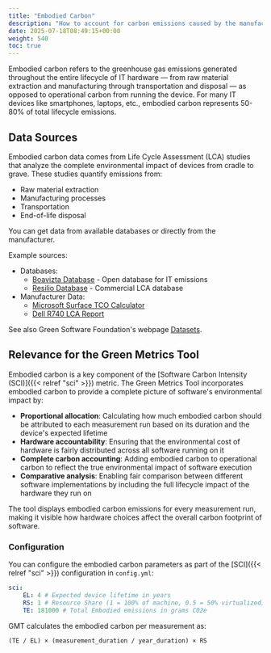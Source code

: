 ```yaml
---
title: "Embodied Carbon"
description: "How to account for carbon emissions caused by the manufacturing of IT devices"
date: 2025-07-18T08:49:15+00:00
weight: 540
toc: true
---
```


Embodied carbon refers to the greenhouse gas emissions generated throughout the entire lifecycle of IT hardware — from raw material extraction and manufacturing through transportation and disposal — as opposed to operational carbon from running the device. For many IT devices like smartphones, laptops, etc., embodied carbon represents 50-80% of total lifecycle emissions.

## Data Sources

Embodied carbon data comes from Life Cycle Assessment (LCA) studies that analyze the complete environmental impact of devices from cradle to grave. These studies quantify emissions from:

- Raw material extraction
- Manufacturing processes
- Transportation
- End-of-life disposal

You can get data from available databases or directly from the manufacturer.

Example sources:

- Databases:
  - [Boavizta Database](https://dataviz.boavizta.org/serversimpact) - Open database for IT emissions
  - [Resilio Database](https://resilio-solutions.com/en/services/database) - Commercial LCA database
- Manufacturer Data:
  - [Microsoft Surface TCO Calculator](https://tco.exploresurface.microsoft.com/sustainability/calculator)
  - [Dell R740 LCA Report](https://www.delltechnologies.com/asset/en-us/products/servers/technical-support/Full_LCA_Dell_R740.pdf)

See also Green Software Foundation's webpage [Datasets](https://sci-guide.greensoftware.foundation/M/Datasets).

## Relevance for the Green Metrics Tool

Embodied carbon is a key component of the [Software Carbon Intensity (SCI)]({{< relref "sci" >}}) metric. The Green Metrics Tool incorporates embodied carbon to provide a complete picture of software's environmental impact by:

- **Proportional allocation**: Calculating how much embodied carbon should be attributed to each measurement run based on its duration and the device's expected lifetime
- **Hardware accountability**: Ensuring that the environmental cost of hardware is fairly distributed across all software running on it
- **Complete carbon accounting**: Adding embodied carbon to operational carbon to reflect the true environmental impact of software execution
- **Comparative analysis**: Enabling fair comparison between different software implementations by including the full lifecycle impact of the hardware they run on

The tool displays embodied carbon emissions for every measurement run, making it visible how hardware choices affect the overall carbon footprint of software.

### Configuration

You can configure the embodied carbon parameters as part of the [SCI]({{< relref "sci" >}}) configuration in `config.yml`:

```yml
sci:
    EL: 4 # Expected device lifetime in years
    RS: 1 # Resource Share (1 = 100% of machine, 0.5 = 50% virtualized)
    TE: 181000 # Total Embodied emissions in grams CO2e
```

GMT calculates the embodied carbon per measurement as:

```plain
(TE / EL) × (measurement_duration / year_duration) × RS
```
